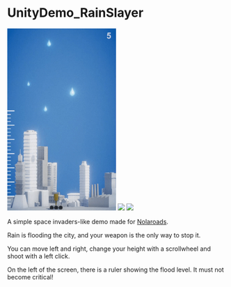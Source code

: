 # UnityDemo_RainSlayer

<img src="Gif2.gif" width="250"/>  <img src="Gif1.gif" width="250"/>  <img src="Gif3.gif" width="250"/>

A simple space invaders-like demo made for [Nolaroads](https://www.nolaroads.com/).

Rain is flooding the city, and your weapon is the only way to stop it.

You can move left and right, change your height with a scrollwheel and shoot with a left click.

On the left of the screen, there is a ruler showing the flood level. It must not become critical!
